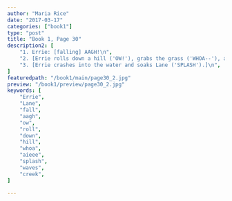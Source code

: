 ```yaml
---
author: "Maria Rice"
date: "2017-03-17"
categories: ["book1"]
type: "post"
title: "Book 1, Page 30"
description2: [
    "1. Errie: [falling] AAGH!\n",
    "2. [Errie rolls down a hill ('OW!'), grabs the grass ('WHOA--'), and falls toward the surface of a creek ('AIEEE--!').]\n",
    "3. [Errie crashes into the water and soaks Lane ('SPLASH').]\n",
]
featuredpath: "/book1/main/page30_2.jpg"
preview: "/book1/preview/page30_2.jpg"
keywords: [
    "Errie", 
    "Lane",
    "fall",
    "aagh",
    "ow",
    "roll",
    "down",
    "hill",
    "whoa",
    "aieee",
    "splash",
    "waves",
    "creek",
]

---
```


